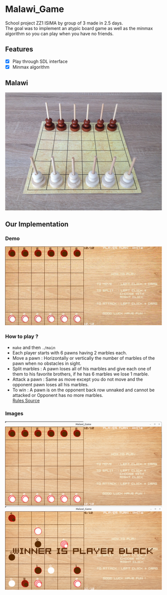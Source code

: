 # Malawi_Game

School project ZZ1 ISIMA by group of 3 made in 2.5 days.  
The goal was to implement an atypic board game as well as the minmax algorithm so you can play when you have no friends.

## Features

- [x] Play through SDL interface
- [x] Minmax algorithm

## Malawi

![image](images/malawi.jpg)

## Our Implementation
### Demo

![video](images/malawi.gif)

### How to play ?

- `make` and then `./main`
- Each player starts with 6 pawns having 2 marbles each.
- Move a pawn : Horizontally or vertically the number of marbles of the pawn when no obstacles in sight.
- Split marbles : A pawn loses all of his marbles and give each one of them to his favorite brothers, if he has 6 marbles we lose 1 marble.
- Attack a pawn : Same as move except you do not move and the opponent pawn loses all his marbles.
- To win : A pawn is on the opponent back row unnaked and cannot be attacked or Opponent has no more marbles.  
[Rules Source](https://boardgamegeek.com/boardgame/1045/malawi)

### Images
![image](images/img3.png)
![image](images/img1.png)
